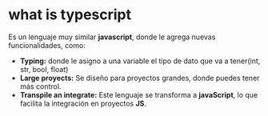 # what is typescript

Es un lenguaje  muy similar **javascript**, donde le agrega nuevas funcionalidades, como:

* **Typing:** donde le asigno a una variable el tipo de dato que va a tener(int, str, bool, float)
* **Large proyects:** Se diseño para proyectos grandes, donde puedes tener más control.
* **Transpile an integrate:** Este lenguaje se transforma a **javaScript**, lo que facilita la integración en proyectos **JS**.